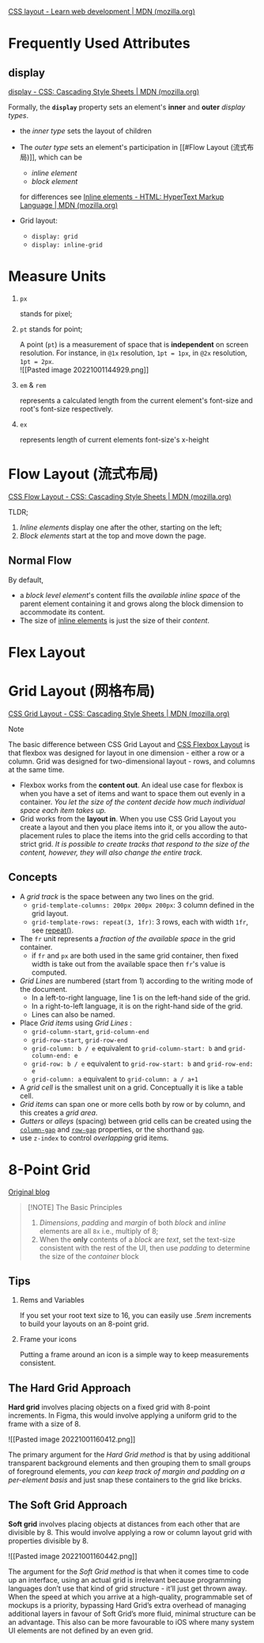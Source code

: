 [CSS layout - Learn web development | MDN (mozilla.org)](https://developer.mozilla.org/en-US/docs/Learn/CSS/CSS_layout)

# Frequently Used Attributes

## display

[display - CSS: Cascading Style Sheets | MDN (mozilla.org)](https://developer.mozilla.org/en-US/docs/Web/CSS/display)

Formally, the **`display`** property sets an element's **inner** and **outer** _display types_.
- the _inner type_ sets the layout of children
- The _outer type_ sets an element's participation in [[#Flow Layout (流式布局)]], which can be 
    - _inline element_
    - _block element_
    
    for differences see [Inline elements - HTML: HyperText Markup Language | MDN (mozilla.org)](https://developer.mozilla.org/en-US/docs/Web/HTML/Inline_elements)
- Grid layout:
    - `display: grid`
    - `display: inline-grid`


# Measure Units

1. `px` 
    
    stands for pixel;
2. `pt` stands for point;
    
    A point (`pt`) is a measurement of space that is **independent** on screen resolution. For instance, in `@1x` resolution, `1pt = 1px`, in `@2x` resolution, `1pt = 2px`.  
  ![[Pasted image 20221001144929.png]]
3. `em` & `rem` 
    
    represents a calculated length from the current element's font-size and root's font-size respectively.
4. `ex`
    
    represents length of current elements font-size's x-height


# Flow Layout (流式布局)

[CSS Flow Layout - CSS: Cascading Style Sheets | MDN (mozilla.org)](https://developer.mozilla.org/en-US/docs/Web/CSS/CSS_Flow_Layout)

TLDR;

1. _Inline elements_ display one after the other, starting on the left;
2. _Block elements_ start at the top and move down the page.


## Normal Flow

By default, 
- a _block level element_'s content fills the _available inline space_ of the parent element containing it and grows along the block dimension to accommodate its content. 
- The size of [inline elements](https://developer.mozilla.org/en-US/docs/Web/HTML/Inline_elements) is just the size of their _content_.



# Flex Layout


# Grid Layout (网格布局)
[CSS Grid Layout - CSS: Cascading Style Sheets | MDN (mozilla.org)](https://developer.mozilla.org/en-US/docs/Web/CSS/CSS_Grid_Layout)

> [!NOTE]
> The basic difference between CSS Grid Layout and [CSS Flexbox Layout](https://developer.mozilla.org/en-US/docs/Web/CSS/CSS_Flexible_Box_Layout) is that flexbox was designed for layout in one dimension - either a row or a column. Grid was designed for two-dimensional layout - rows, and columns at the same time.
>
> - Flexbox works from the **content out**. An ideal use case for flexbox is when you have a set of items and want to space them out evenly in a container. _You let the size of the content decide how much individual space each item takes up._
> - Grid works from the **layout in**. When you use CSS Grid Layout you create a layout and then you place items into it, or you allow the auto-placement rules to place the items into the grid cells according to that strict grid. _It is possible to create tracks that respond to the size of the content, however, they will also change the entire track._



## Concepts

- A _grid track_ is the space between any two lines on the grid.
    - `grid-template-columns: 200px 200px 200px`: 3 column defined in the grid layout.
    - `grid-template-rows: repeat(3, 1fr)`: 3 rows, each with width `1fr`, see [repeat()](https://developer.mozilla.org/en-US/docs/Web/CSS/repeat). 
- The `fr` unit represents a _fraction of the available space_ in the grid container.
    - if `fr` and `px` are both used in the same grid container, then fixed width is take out from the available space then `fr`'s value is computed.
- _Grid Lines_ are numbered (start from $1$) according to the writing mode of the document.
    - In a left-to-right language, line 1 is on the left-hand side of the grid.
    - In a right-to-left language, it is on the right-hand side of the grid.
    - Lines can also be named.
- Place _Grid items_ using  _Grid Lines_ :
    - `grid-column-start`, `grid-column-end`
    - `grid-row-start`, `grid-row-end`
    - `grid-column: b / e` equivalent to `grid-column-start: b` and `grid-column-end: e` 
    - `grid-row: b / e` equivalent to `grid-row-start: b` and `grid-row-end: e` 
    - `grid-column: a` equivalent to `grid-column: a / a+1`
- A _grid cell_ is the smallest unit on a grid. Conceptually it is like a table cell.
- _Grid items_ can span one or more cells both by row or by column, and this creates a _grid area_.
- _Gutters_ or _alleys_ (spacing) between grid cells can be created using the [`column-gap`](https://developer.mozilla.org/en-US/docs/Web/CSS/column-gap) and [`row-gap`](https://developer.mozilla.org/en-US/docs/Web/CSS/row-gap) properties, or the shorthand [`gap`](https://developer.mozilla.org/en-US/docs/Web/CSS/gap).
- use `z-index` to control _overlapping_ grid items.


# 8-Point Grid

[Original blog](https://spec.fm/specifics/8-pt-grid)

>[!NOTE] The Basic Principles
> 1. _Dimensions_, _padding_ and _margin_ of both _block_ and _inline_ elements are all `8x` i.e., multiply of $8$;
> 2. When the **only** contents of a _block_ are _text_, set the text-size consistent with the rest of the UI, then use _padding_ to determine the size of the _container_ block

## Tips

1. Rems and Variables
    
    If you set your root text size to $16$, you can easily use .$5rem$ increments to build your layouts on an 8-point grid.
2. Frame your icons
    
    Putting a frame around an icon is a simple way to keep measurements consistent.


## The Hard Grid Approach

**Hard grid** involves placing objects on a fixed grid with 8-point increments. In Figma, this would involve applying a uniform grid to the frame with a size of $8$.

![[Pasted image 20221001160412.png]]

The primary argument for the _Hard Grid method_ is that by using additional transparent background elements and then grouping them to small groups of foreground elements, _you can keep track of margin and padding on a per-element basis_ and just snap these containers to the grid like bricks.


## The Soft Grid Approach

**Soft grid** involves placing objects at distances from each other that are divisible by $8$. This would involve applying a row or column layout grid with properties divisible by $8$.

![[Pasted image 20221001160442.png]]

The argument for the _Soft Grid method_ is that when it comes time to code up an interface, using an actual grid is irrelevant because programming languages don’t use that kind of grid structure - it’ll just get thrown away. When the speed at which you arrive at a high-quality, programmable set of mockups is a priority, bypassing Hard Grid’s extra overhead of managing additional layers in favour of Soft Grid’s more fluid, minimal structure can be an advantage. This also can be more favourable to iOS where many system UI elements are not defined by an even grid.


